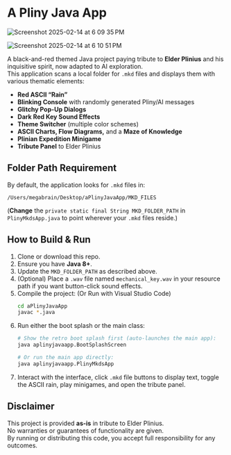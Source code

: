 # A Pliny Java App
![Screenshot 2025-02-14 at 6 09 35 PM](https://github.com/user-attachments/assets/6a07f134-0d30-44dc-bb6a-80b549cee7cd)

![Screenshot 2025-02-14 at 6 10 51 PM](https://github.com/user-attachments/assets/56cf1767-2bd8-48af-a8e9-acb043bc779c)

A black-and-red themed Java project paying tribute to **Elder Plinius** and his inquisitive spirit, now adapted to AI exploration.  
This application scans a local folder for `.mkd` files and displays them with various thematic elements:

- **Red ASCII “Rain”**  
- **Blinking Console** with randomly generated Pliny/AI messages  
- **Glitchy Pop-Up Dialogs**  
- **Dark Red Key Sound Effects**  
- **Theme Switcher** (multiple color schemes)  
- **ASCII Charts, Flow Diagrams,** and a **Maze of Knowledge**  
- **Plinian Expedition Minigame**  
- **Tribute Panel** to Elder Plinius  

## Folder Path Requirement

By default, the application looks for `.mkd` files in:
```
/Users/megabrain/Desktop/aPlinyJavaApp/MKD_FILES
```
(**Change** the `private static final String MKD_FOLDER_PATH` in `PlinyMkdsApp.java` to point wherever your `.mkd` files reside.)

## How to Build & Run

1. Clone or download this repo.
2. Ensure you have **Java 8+**.  
3. Update the `MKD_FOLDER_PATH` as described above.
4. (Optional) Place a `.wav` file named `mechanical_key.wav` in your resource path if you want button-click sound effects.
5. Compile the project: (Or Run with Visual Studio Code)
   ```bash
   cd aPlinyJavaApp
   javac *.java
   ```
6. Run either the boot splash or the main class:
   ```bash
   # Show the retro boot splash first (auto-launches the main app):
   java aplinyjavaapp.BootSplashScreen

   # Or run the main app directly:
   java aplinyjavaapp.PlinyMkdsApp
   ```
7. Interact with the interface, click `.mkd` file buttons to display text, toggle the ASCII rain, play minigames, and open the tribute panel.


## Disclaimer

This project is provided **as-is** in tribute to Elder Plinius.  
No warranties or guarantees of functionality are given.  
By running or distributing this code, you accept full responsibility for any outcomes.

